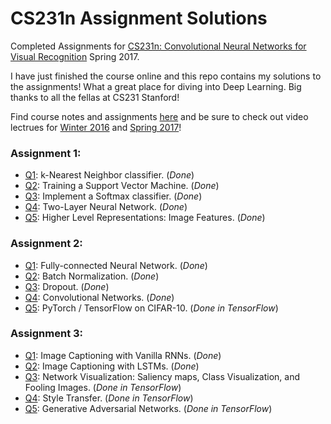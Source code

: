 # CS231n Assignment Solutions
Completed Assignments for [CS231n: Convolutional Neural Networks for Visual Recognition](http://cs231n.stanford.edu/) Spring 2017.

I have just finished the course online and this repo contains my solutions to the assignments! What a great place for diving into Deep Learning. Big thanks to all the fellas at CS231 Stanford!

Find course notes and assignments [here](http://cs231n.github.io/) and be sure to check out video lectrues for [Winter 2016](https://www.youtube.com/playlist?list=PLkt2uSq6rBVctENoVBg1TpCC7OQi31AlC) and [Spring 2017](https://www.youtube.com/playlist?list=PLC1qU-LWwrF64f4QKQT-Vg5Wr4qEE1Zxk)! 

### Assignment 1:
- [Q1](https://github.com/MahanFathi/CS231/blob/master/assignment1/knn.ipynb): k-Nearest Neighbor classifier. (_Done_)
- [Q2](https://github.com/MahanFathi/CS231/blob/master/assignment1/svm.ipynb): Training a Support Vector Machine. (_Done_)
- [Q3](https://github.com/MahanFathi/CS231/blob/master/assignment1/softmax.ipynb): Implement a Softmax classifier. (_Done_)
- [Q4](https://github.com/MahanFathi/CS231/blob/master/assignment1/two_layer_net.ipynb): Two-Layer Neural Network. (_Done_)
- [Q5](https://github.com/MahanFathi/CS231/blob/master/assignment1/features.ipynb): Higher Level Representations: Image Features. (_Done_)

### Assignment 2:
- [Q1](https://github.com/MahanFathi/CS231/blob/master/assignment2/FullyConnectedNets.ipynb): Fully-connected Neural Network. (_Done_)
- [Q2](https://github.com/MahanFathi/CS231/blob/master/assignment2/BatchNormalization.ipynb): Batch Normalization. (_Done_)
- [Q3](https://github.com/MahanFathi/CS231/blob/master/assignment2/Dropout.ipynb): Dropout. (_Done_)
- [Q4](https://github.com/MahanFathi/CS231/blob/master/assignment2/ConvolutionalNetworks.ipynb): Convolutional Networks. (_Done_)
- [Q5](https://github.com/MahanFathi/CS231/blob/master/assignment2/TensorFlow.ipynb): PyTorch / TensorFlow on CIFAR-10. (_Done in TensorFlow_)

### Assignment 3:
- [Q1](https://github.com/MahanFathi/CS231/blob/master/assignment3/RNN_Captioning.ipynb): Image Captioning with Vanilla RNNs. (_Done_)
- [Q2](https://github.com/MahanFathi/CS231/blob/master/assignment3/LSTM_Captioning.ipynb): Image Captioning with LSTMs. (_Done_)
- [Q3](https://github.com/MahanFathi/CS231/blob/master/assignment3/NetworkVisualization-TensorFlow.ipynb): Network Visualization: Saliency maps, Class Visualization, and Fooling Images. (_Done in TensorFlow_)
- [Q4](https://github.com/MahanFathi/CS231/blob/master/assignment3/StyleTransfer-TensorFlow.ipynb): Style Transfer. (_Done in TensorFlow_)
- [Q5](https://github.com/MahanFathi/CS231/blob/master/assignment3/GANs-TensorFlow.ipynb): Generative Adversarial Networks. (_Done in TensorFlow_)
